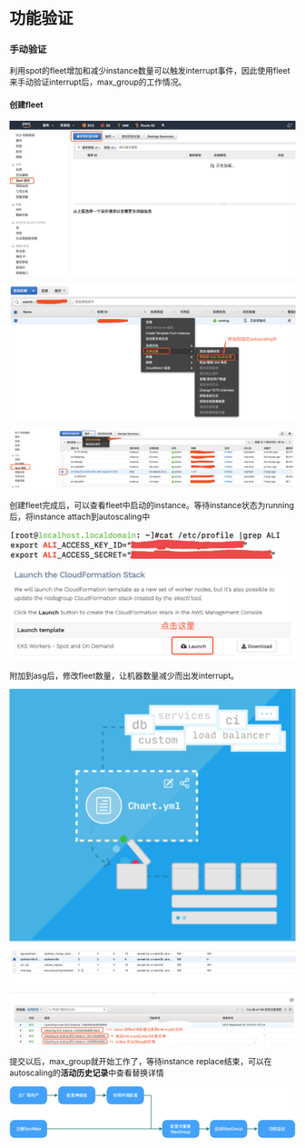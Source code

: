 # 功能验证

### 手动验证

利用spot的fleet增加和减少instance数量可以触发interrupt事件，因此使用fleet来手动验证interrupt后，max\_group的工作情况。

#### 创建fleet

![](../../.gitbook/assets/image.png)

![](../../.gitbook/assets/image%20%2848%29.png)

![](../../.gitbook/assets/image%20%2825%29.png)

创建fleet完成后，可以查看fleet中启动的instance。等待instance状态为running后，将instance attach到autoscaling中

![](../../.gitbook/assets/image%20%2841%29.png)

![](../../.gitbook/assets/image%20%2817%29.png)

附加到asg后，修改fleet数量，让机器数量减少而出发interrupt。

![](../../.gitbook/assets/image%20%2853%29.png)

![](../../.gitbook/assets/image%20%2816%29.png)

提交以后，max\_group就开始工作了，等待instance replace结束，可以在autoscaling的**活动历史记录**中查看替换详情

![](../../.gitbook/assets/image%20%2835%29.png)

